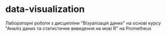 # data-visualization
Лабораторні роботи з дисципліни "Візуалізація даних" на основі курсу "Аналіз даних та статистичне виведення на мові R" на Prometheus 
